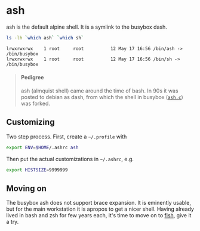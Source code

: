 # ash

ash is the default alpine shell. It is a symlink to the busybox dash.

```sh
ls -lh `which ash` `which sh`
```
```
lrwxrwxrwx    1 root     root          12 May 17 16:56 /bin/ash -> /bin/busybox
lrwxrwxrwx    1 root     root          12 May 17 16:56 /bin/sh -> /bin/busybox
```

> #### Pedigree
>
> ash (almquist shell) came around the time of bash. In 90s it was
> posted to debian as dash, from which the shell in busybox
> ([`ash.c`](https://git.busybox.net/busybox/tree/shell)) was forked.

## Customizing

Two step process. First, create a `~/.profile` with

```sh
export ENV=$HOME/.ashrc ash
```

Then put the actual customizations in `~/.ashrc`, e.g.

```sh
export HISTSIZE=9999999
```

## Moving on

The busybox ash does not support brace expansion. It is eminently
usable, but for the main workstation it is apropos to get a nicer
shell. Having already lived in bash and zsh for few years each, it's
time to move on to [fish](fish), give it a try.
